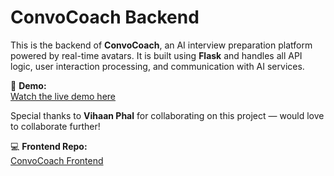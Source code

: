 # ConvoCoach Backend

This is the backend of **ConvoCoach**, an AI interview preparation platform powered by real-time avatars. It is built using **Flask** and handles all API logic, user interaction processing, and communication with AI services.

🎥 **Demo:**  
[Watch the live demo here](https://arizonastateu-my.sharepoint.com/:v:/g/personal/bsahni_sundevils_asu_edu/EVlGdagD9YVHvO3VaK9DAZUB0eUKiFowuly6olaqmZlmCg?e=bVdwT0)

Special thanks to **Vihaan Phal** for collaborating on this project — would love to collaborate further!

💻 **Frontend Repo:**  
[ConvoCoach Frontend](https://github.com/bismansahni/ConvoCoach-Frontend)
